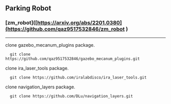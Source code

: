 ## Parking Robot

### [zm_robot]([https://arxiv.org/abs/2201.0380](https://github.com/qaz9517532846/zm_robot )
--- 

clone gazebo_mecanum_plugins package.
```
  git clone https://github.com/qaz9517532846/gazebo_mecanum_plugins.git
```

clone ira_laser_tools package.
```
  git clone https://github.com/iralabdisco/ira_laser_tools.git
```

clone navigation_layers package.
```
  git clone https://github.com/DLu/navigation_layers.git
```
